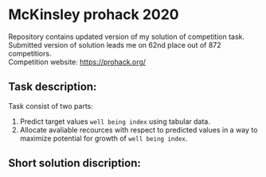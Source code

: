 # McKinsley prohack 2020

Repository contains updated version of my solution of competition task. <br>
Submitted version of solution leads me on 62nd place out of 872 competitiors. <br>
Competition website: https://prohack.org/

## Task description:
Task consist of two parts:
1. Predict target values `well being index` using tabular data.
2. Allocate avaliable recources with respect to predicted values in a way to maximize potential for growth of `well being index`.

## Short solution discription:
